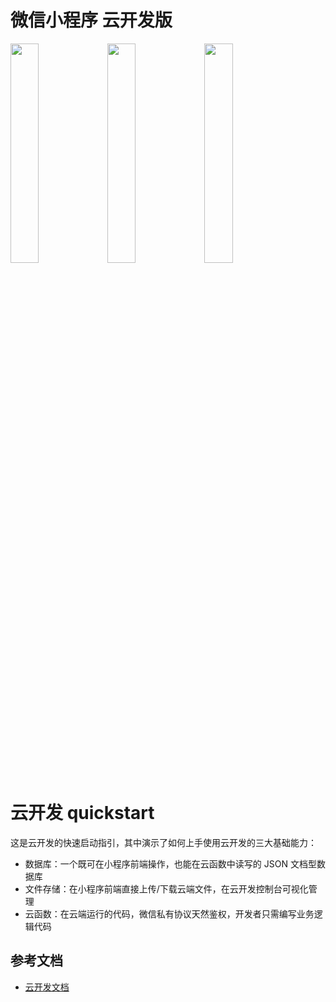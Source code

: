 # 微信小程序 云开发版
<img src="https://i.loli.net/2019/10/17/M7ojAvDafgKEdPe.png" width="30%">

<img src="https://i.loli.net/2019/10/17/zFIeyNo9McnBLQA.png" width="30%">

<img src="https://i.loli.net/2019/10/17/52UnI8WNlR3fZoj.png" width="30%">


# 云开发 quickstart

这是云开发的快速启动指引，其中演示了如何上手使用云开发的三大基础能力：

- 数据库：一个既可在小程序前端操作，也能在云函数中读写的 JSON 文档型数据库
- 文件存储：在小程序前端直接上传/下载云端文件，在云开发控制台可视化管理
- 云函数：在云端运行的代码，微信私有协议天然鉴权，开发者只需编写业务逻辑代码

## 参考文档

- [云开发文档](https://developers.weixin.qq.com/miniprogram/dev/wxcloud/basis/getting-started.html)



